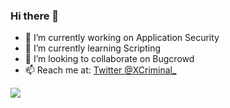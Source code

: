 ### Hi there 👋

- 🔭 I’m currently working on Application Security
- 🌱 I’m currently learning Scripting 
- 👯 I’m looking to collaborate on Bugcrowd
- 📫 Reach me at: [Twitter @XCriminal_](https://twitter.com/XCriminal_)

<img src="https://github-readme-stats.vercel.app/api?username=Bhagavan-Bollina&&show_icons=true&title_color=ffffff&icon_color=bb2acf&text_color=daf7dc&bg_color=151515">



